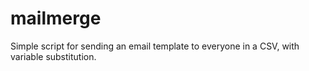 mailmerge
=========

Simple script for sending an email template to everyone in a CSV, with variable substitution.
